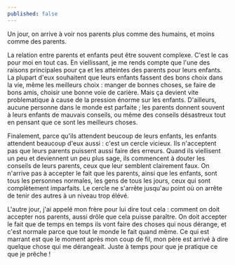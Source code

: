 ```yaml
---
published: false
---
```

Un jour, on arrive à voir nos parents plus comme des humains, et moins comme des parents.

La relation entre parents et enfants peut être souvent complexe. C'est le cas pour moi en tout cas. En viellissant, je me rends compte que l'une des raisons principales pour ça et les atteintes des parents pour leurs enfants. La plupart d'eux souhaitent que leurs enfants fassent des bons choix dans la vie, même les meilleurs choix : manger de bonnes choses, se faire de bons amis, choisir une bonne voie de carière. Mais ça devient vite problematique à cause de la pression énorme sur les enfants. D'ailleurs, aucune personne dans le monde est parfaite ; les parents donnent souvent à leurs enfants de mauvais conseils, ou même des conseils désastreux tout en pensant que ce sont les meilleurs choses. 

Finalement, parce qu'ils attendent beucoup de leurs enfants, les enfants attendent beaucoup d'eux aussi : c'est un cercle vicieux. Ils n'acceptent pas que leurs parents puissent aussi faire des erreurs. Quand ils viellisent un peu et deviennent un peu plus sage, ils commencent à douter les conseils de leurs parents, ceux que leur semblent clairement faux. On n'arrive pas à accepter le fait que les parents, ainsi que les enfants, sont tous les personnes normales, les gens de tous les jours, ceux qui sont complètement imparfaits. Le cercle ne s'arrête jusqu'au point où on arrête de tenir des autres à un niveau trop élévé.

L'autre jour, j'ai appelé mon frère pour lui dire tout cela : comment on doit accepter nos parents, aussi drôle que cela puisse paraître. On doit accepter le fait que de temps en temps ils vont faire des choses qui nous dérange, et c'est normale parce que tout le monde le fait quand même. Ce qui est marrant est que le moment après mon coup de fil, mon père est arrivé à dire quelque chose qui me dérangeait. Juste à temps pour que je pratique ce que je prêche !

